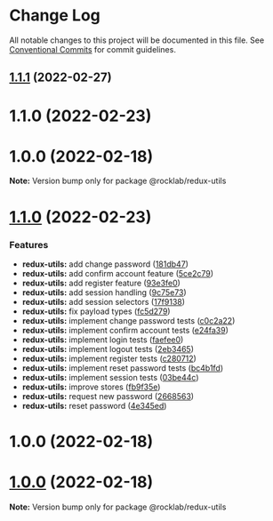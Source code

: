 # Change Log

All notable changes to this project will be documented in this file.
See [Conventional Commits](https://conventionalcommits.org) for commit guidelines.

## [1.1.1](https://github.com/cstn/rocklab-utils/compare/@rocklab/redux-utils@0.9.1...@rocklab/redux-utils@1.1.1) (2022-02-27)



# 1.1.0 (2022-02-23)



# 1.0.0 (2022-02-18)

**Note:** Version bump only for package @rocklab/redux-utils





# [1.1.0](https://github.com/cstn/rocklab-utils/compare/@rocklab/redux-utils@0.9.1...@rocklab/redux-utils@1.1.0) (2022-02-23)


### Features

* **redux-utils:** add change password ([181db47](https://github.com/cstn/rocklab-utils/commit/181db4791904002808180e75b4b15da098269ae7))
* **redux-utils:** add confirm account feature ([5ce2c79](https://github.com/cstn/rocklab-utils/commit/5ce2c799e73d254ad5188f5fd5fa01de5d295963))
* **redux-utils:** add register feature ([93e3fe0](https://github.com/cstn/rocklab-utils/commit/93e3fe0da82f9d66230abcb6fbf167d0061243b3))
* **redux-utils:** add session handling ([9c75e73](https://github.com/cstn/rocklab-utils/commit/9c75e738a9146d24e00a5db8e9245599af8bcdbb))
* **redux-utils:** add session selectors ([17f9138](https://github.com/cstn/rocklab-utils/commit/17f9138178c5cb34a030f7b451540bd7cfe980b6))
* **redux-utils:** fix payload types ([fc5d279](https://github.com/cstn/rocklab-utils/commit/fc5d2795f35c92632f615e6107b3f9beb8e32702))
* **redux-utils:** implement change password tests ([c0c2a22](https://github.com/cstn/rocklab-utils/commit/c0c2a22e5758ba93934f7c60fd175b6bc4c1fcda))
* **redux-utils:** implement confirm account tests ([e24fa39](https://github.com/cstn/rocklab-utils/commit/e24fa39022b71649585c3f76d796713730332a76))
* **redux-utils:** implement login tests ([faefee0](https://github.com/cstn/rocklab-utils/commit/faefee0a36621b8f04e8580cdd541ba052373363))
* **redux-utils:** implement logout tests ([2eb3465](https://github.com/cstn/rocklab-utils/commit/2eb3465b4ddd48d09b1d747fadf9c1d3feb1160c))
* **redux-utils:** implement register tests ([c280712](https://github.com/cstn/rocklab-utils/commit/c280712ead057128426f46b671de7f4fef3ab38a))
* **redux-utils:** implement reset password tests ([bc4b1fd](https://github.com/cstn/rocklab-utils/commit/bc4b1fd823782d8b5f01aa6ad80c169e84b80257))
* **redux-utils:** implement session tests ([03be44c](https://github.com/cstn/rocklab-utils/commit/03be44c9658b631a4d9d16bb98be0932f7abd219))
* **redux-utils:** improve stores ([fb9f35e](https://github.com/cstn/rocklab-utils/commit/fb9f35e4b8f9d21bc56876aa57056c0e0b0cea18))
* **redux-utils:** request new password ([2668563](https://github.com/cstn/rocklab-utils/commit/2668563d99a4a5ce9c22a1350deb0c094d168c57))
* **redux-utils:** reset password ([4e345ed](https://github.com/cstn/rocklab-utils/commit/4e345ed8ea1e064c47665a974fd7cf7c344d3e64))



# 1.0.0 (2022-02-18)





# [1.0.0](https://github.com/cstn/rocklab-utils/compare/@rocklab/redux-utils@0.9.1...@rocklab/redux-utils@1.0.0) (2022-02-18)

**Note:** Version bump only for package @rocklab/redux-utils
